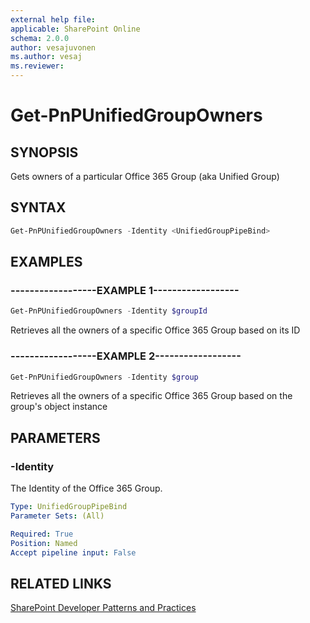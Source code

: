 ```yaml
---
external help file:
applicable: SharePoint Online
schema: 2.0.0
author: vesajuvonen
ms.author: vesaj
ms.reviewer:
---
```

# Get-PnPUnifiedGroupOwners

## SYNOPSIS
Gets owners of a particular Office 365 Group (aka Unified Group)

## SYNTAX 

```powershell
Get-PnPUnifiedGroupOwners -Identity <UnifiedGroupPipeBind>
```

## EXAMPLES

### ------------------EXAMPLE 1------------------
```powershell
Get-PnPUnifiedGroupOwners -Identity $groupId
```

Retrieves all the owners of a specific Office 365 Group based on its ID

### ------------------EXAMPLE 2------------------
```powershell
Get-PnPUnifiedGroupOwners -Identity $group
```

Retrieves all the owners of a specific Office 365 Group based on the group's object instance

## PARAMETERS

### -Identity
The Identity of the Office 365 Group.

```yaml
Type: UnifiedGroupPipeBind
Parameter Sets: (All)

Required: True
Position: Named
Accept pipeline input: False
```

## RELATED LINKS

[SharePoint Developer Patterns and Practices](http://aka.ms/sppnp)
